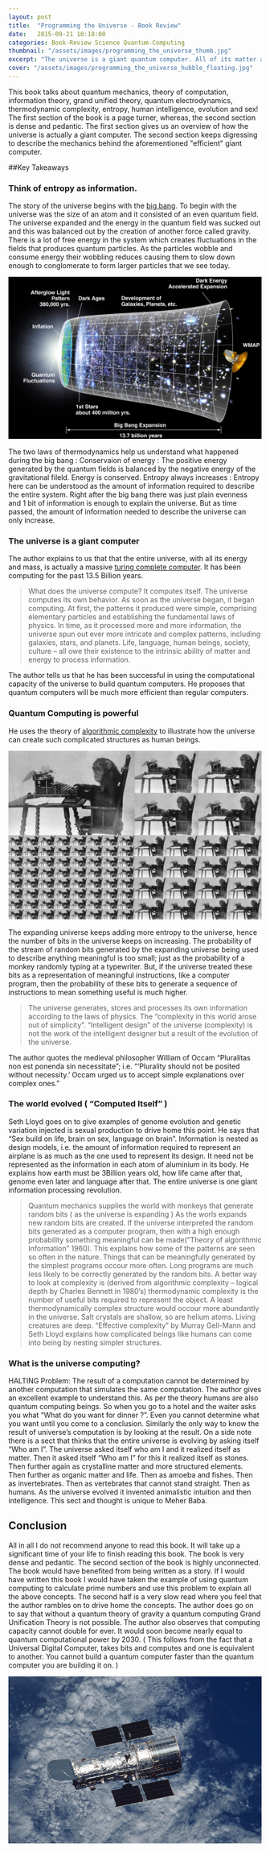 ```yaml
---
layout: post
title:  "Programming the Universe - Book Review"
date:   2015-09-21 10:18:00
categories: Book-Review Science Quantum-Computing
thumbnail: "/assets/images/programming_the_universe_thumb.jpg"
excerpt: "The universe is a giant quantum computer. All of its matter and energy process information in such a manner that it computes itself. The author, Seth Lloyd, first gives a primer of how the universe is a giant information processing system in a lucid manner; then in a pedantic and dense language explains how the universe computed complicated things like life and human beings."
cover: "/assets/images/programming_the_universe_hubble_floating.jpg"
---
```

 
This book talks about quantum mechanics, theory of computation, information theory, grand unified theory, quantum electrodynamics, thermodynamic complexity, entropy, human intelligence, evolution and sex! The first section of the book is a page turner, whereas, the second section is dense and pedantic. The first section gives us an overview of how the universe is actually a giant computer. The second section keeps digressing to describe the mechanics behind the aforementioned "efficient" giant computer.

##Key Takeaways

###	Think of entropy as information.

The story of the universe begins with the [big bang](https://en.wikipedia.org/wiki/Big_Bang). To begin with the universe was the size of an atom and it consisted of an even quantum field. The universe expanded and the energy in the quantum field was sucked out and this was balanced out by the creation of another force called gravity. There is a lot of free energy in the system which creates fluctuations in the fields that produces quantum particles. As the particles wobble and consume energy their wobbling reduces causing them to slow down enough to conglomerate to form larger particles that we see today.

![Expanding Universe, Increasing Entropy](/assets/images/programming_the_universe_1.jpg)
<!-- Image put into public domain by NASA -->

The two laws of thermodynamics help us understand what happened during the big bang :
Conservaion of energy : The positive energy generated by the quantum fields is balanced by the negative energy of the gravitational fileld. Energy is conserved.
Entropy always increases : Entropy here can be understood as the amount of information required to describe the entire system. Right after the big bang there was just plain evenness and 1 bit of information is enough to explain the universe. But as time passed, the amount of information needed to describe the universe can only increase.


### The universe is a giant computer

The author explains to us that that the entire universe, with all its energy and mass, is actually a massive [turing complete computer](https://en.wikipedia.org/wiki/Turing_completeness). It has been computing for the past 13.5 Billion years.

> What does the universe compute? It computes itself. The universe computes its own behavior. As soon as the universe began, it began computing. At first, the patterns it produced were simple, comprising elementary particles and establishing the fundamental laws of physics. In time, as it processed more and more information, the universe spun out ever more intricate and complex patterns, including galaxies, stars, and planets. Life, language, human beings, society, culture – all owe their existence to the intrinsic ability of matter and energy to process information.

The author tells us that he has been successful in using the computational capacity of the universe to build quantum computers. He proposes that quantum computers will be much more efficient than regular computers.

### Quantum Computing is powerful

He uses the theory of [algorithmic complexity](http://www.nature.com/nature/journal/v341/n6238/abs/341119a0.html) to illustrate how the universe can create such complicated structures as human beings.

![Universe generates random bits like a monkey with a typewriter](/assets/images/programming_the_universe_2.jpg)

The expanding universe keeps adding more entropy to the universe, hence the number of bits in the universe keeps on increasing. The probability of the stream of random bits generated by the expanding universe being used to describe anything meaningful is too small; just as the probability of a monkey randomly typing at a typewriter. But, if the universe treated these bits as a representation of meaningful instructions, like a computer program, then the probability of these bits to generate a sequence of instructions to mean something useful is much higher.

> The universe generates, stores and processes its own information according to the laws of physics. The “complexity in this world arose out of simplicity”. “Intelligent design” of the universe (complexity) is not the work of the intelligent designer but a result of the evolution of the universe.

The author quotes the medieval philosopher William of Occam “Pluralitas non est ponenda sin necessitate”; i.e. “‘Plurality should not be posited without necessity.’ Occam urged us to accept simple explanations over complex ones.”

### The world evolved ( “Computed Itself” )

Seth Lloyd goes on to give examples of genome evolution and genetic variation injected is sexual production to drive home this point. He says that “Sex build on life, brain on sex, language on brain”. Information is nested as design models, i.e. the amount of information required to represent an airplane is as much as the one used to represent its design. It need not be represented as the information in each atom of aluminium in its body. He explains how earth must be 3Billion years old, how life came after that, genome even later and language after that. The entire universe is one giant information processing revolution.
> Quantum mechanics supplies the world with monkeys that generate random bits ( as the universe is expanding ) 
As the worls expands new random bits are created. If the universe interpreted the random bits generated as a computer program, then with a high enough probability something meaningful can be made(“Theory of algorithmic Information” 1960). This explains how some of the patterns are seen so often in the nature. Things that can be meaningfully generated by the simplest programs occour more often. Long programs are much less likely to be correctly generated by the random bits. A better way to look at complexity is (derived from algorithmic complexity – logical depth by Charles Bennett in 1980’s) thermodynamic complexity is the number of useful bits required to represent the object. A least thermodynamically complex structure would occour more abundantly in the universe. Salt crystals are shallow, so are helium atoms. Living creatures are deep. “Effective complexity” by Murray Gell-Mann and Seth Lloyd explains how complicated beings like humans can come into being by nesting simpler structures.

### What is the universe computing?

HALTING Problem: The result of a computation cannot be determined by another computation that simulates the same computation. The author gives an excellent example to understand this. As per the theory humans are also quantum computing beings. So when you go to a hotel and the waiter asks you what “What do you want for dinner ?”. Even you cannot determine what you want until you come to a conclusion. Similarly the only way to know the result of universe’s computation is by looking at the result.
On a side note there is a sect that thinks that the entire universe is evolving by asking itself “Who am I”. The universe asked itself who am I and it realized itself as matter. Then it asked itself “Who am I” for this it realized itself as stones. Then further again as crystalline matter and more structured elements. Then further as organic matter and life. Then as amoeba and fishes. Then as invertebrates. Then as vertebrates that cannot stand straight. Then as humans. As the universe evolved it invented animalistic intuition and then intelligence. This sect and thought is unique to Meher Baba.


## Conclusion

All in all I do not recommend anyone to read this book. It will take up a significant time of your life to finish reading this book. The book is very dense and pedantic. The second section of the book is highly unconnected. The book would have benefited from being written as a story. If I would have written this book I would have taken the example of using quantum computing to calculate prime numbers and use this problem to explain all the above concepts. The second half is a very slow read where you feel that the author rambles on to drive home the concepts. The author does go on to say that without a quantum theory of gravity a quantum computing Grand Unification Theory is not possible. The author also observes that computing capacity cannot double for ever. It would soon become nearly equal to quantum computational power by 2030. ( This follows from the fact that a Universal Digital Computer, takes bits and computes and one is equivalent to another. You cannot build a quantum computer faster than the quantum computer you are building it on. )

![Image](/assets/images/programming_the_universe_hubble_floating.jpg)

